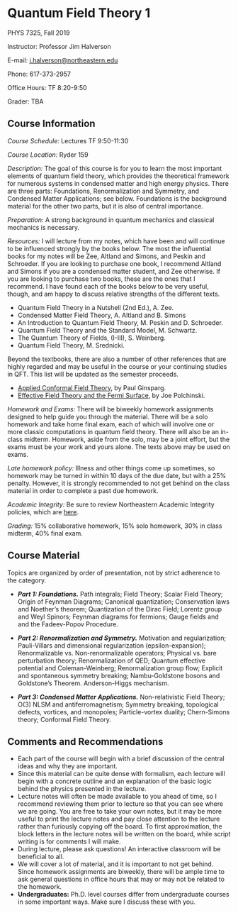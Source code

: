 # Quantum Field Theory 1

PHYS 7325, Fall 2019

Instructor: Professor Jim Halverson

E-mail: j.halverson@northeastern.edu

Phone: 617-373-2957

Office Hours: TF 8:20-9:50

Grader: TBA

## Course Information

*Course Schedule:* Lectures TF 9:50-11:30

*Course Location:* Ryder 159

*Description:* The goal of this course is for you to learn the most important elements of quantum field theory, which 
provides the theoretical framework for numerous systems in condensed matter and high energy physics.
There are three parts: Foundations, Renormalization and Symmetry, and Condensed Matter Applications; see below. Foundations is the background material for the other two parts, but it is also of central importance.

*Preparation:* A strong background in quantum mechanics and classical mechanics is necessary.

*Resources:* I will lecture from my notes, which have been and will
continue to be influenced strongly by the books below. The most the
influential books for my notes will be Zee, Altland and Simons, and
Peskin and Schroeder. If you are looking to purchase one book, I
recommend Altland and Simons if you are a condensed matter student,
and Zee otherwise. If you are looking to purchase two books, these are
the ones that I recommend. I have found each of the books below to be
very useful, though, and am happy to discuss relative strengths of the
different texts.

- Quantum Field Theory in a Nutshell (2nd Ed.), A. Zee.
- Condensed Matter Field Theory, A. Altland and B. Simons
- An Introduction to Quantum Field Theory, M. Peskin and D. Schroeder.
- Quantum Field Theory and the Standard Model, M. Schwartz.
- The Quantum Theory of Fields, (I-III), S. Weinberg.
- Quantum Field Theory, M. Srednicki.

Beyond the textbooks, there are also a number of other references that
are highly regarded and may
be useful in the course or your continuing studies in QFT.
This list will be updated as the semester proceeds.

- [Applied Conformal Field Theory](https://arxiv.org/abs/hep-th/9108028), by Paul Ginsparg.
- [Effective Field Theory and the Fermi Surface](https://arxiv.org/abs/hep-th/9210046), by Joe Polchinski.

*Homework and Exams:* There will be biweekly homework assignments designed to help guide you through the material. There will be a solo homework and take home final exam, each of which will involve one or more classic computations in quantum field theory. There will also be an in-class midterm. Homework, aside from the solo, may be a joint effort, but the exams must be your work and yours alone. The texts above may be used on exams.

*Late homework policy:* Illness and other things come up sometimes, so homework may be turned in within 10 days of the due date, but with a 25% penalty.
However, it is strongly recommended to not get behind on the class material in order to complete a past due homework.


*Academic Integrity:* Be sure to review Northeastern Academic Integrity policies, which are [here](http://www.northeastern.edu/osccr/academic-integrity-policy/).

*Grading:* 15% collaborative homework, 15% solo homework, 30% in class midterm, 40% final exam.

## Course Material

Topics are organized by order of presentation, not by strict adherence to the category. 

- ***Part 1: Foundations.*** Path integrals; Field Theory; Scalar Field Theory; Origin of Feynman Diagrams; Canonical quantization; Conservation laws and Noether’s theorem; Quantization of the Dirac Field; Lorentz group and Weyl Spinors; Feynman diagrams for fermions; Gauge fields and and the Fadeev-Popov Procedure.

- ***Part 2: Renormalization and Symmetry.***  Motivation and regularization; Pauli-Villars and dimensional regularization (epsilon-expansion); Renormalizable vs. Non-renormalizable operators; Physical vs. bare perturbation theory; Renormalization of QED; Quantum effective potential and Coleman-Weinberg; Renormalization group flow; Explicit and spontaneous symmetry breaking; Nambu-Goldstone bosons and Goldstone’s Theorem. Anderson-Higgs mechanism.

- ***Part 3: Condensed Matter Applications.*** Non-relativistic Field Theory; O(3) NLSM and antiferromagnetism; Symmetry breaking, topological defects, vortices, and monopoles; Particle-vortex duality; Chern-Simons theory; Conformal Field Theory.



## Comments and Recommendations

- Each part of the course will begin with a brief discussion of the central ideas and why they are important.
- Since this material can be quite dense with formalism, each lecture will begin with a concrete outline and an explanation of the basic logic behind the physics presented in the lecture.
- Lecture notes will often be made available to you ahead of time, so I recommend reviewing them prior to lecture so that you can see where we are going. You are free to take your own notes, but it may be more useful to print the lecture notes and pay close attention to the lecture rather than furiously copying off the board. To first approximation, the block letters in the lecture notes will be written on the board, while script writing is for comments I will make.
- During lecture, please ask questions! An interactive classroom will be beneficial to all.
- We will cover a lot of material, and it is important to not get behind. Since homework assignments are biweekly, there will be ample time to ask general questions in office hours that may or may not be related to the homework.
- **Undergraduates:** Ph.D. level courses differ from undergraduate courses in some important ways. Make sure I discuss these with you.


